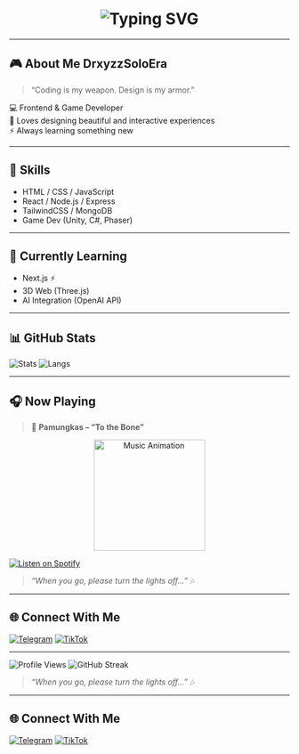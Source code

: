 <!-- Animated Typing Text -->
<h1 align="center">
  <img src="https://readme-typing-svg.herokuapp.com?font=Fira+Code&size=28&duration=3000&pause=1000&color=00FFFF&center=true&vCenter=true&width=550&lines=Hi%2C+I'm+DrxyzzSoloEra!;Gamer+%7C+Web+Developer+%7C+Creative+Coder;Welcome+to+my+GitHub+Profile!+🚀" alt="Typing SVG" />
</h1>

---

## 🎮 About Me DrxyzzSoloEra
> “Coding is my weapon. Design is my armor.”

💻 Frontend & Game Developer  
🎨 Loves designing beautiful and interactive experiences  
⚡ Always learning something new

---

## 🚀 Skills
- HTML / CSS / JavaScript  
- React / Node.js / Express  
- TailwindCSS / MongoDB  
- Game Dev (Unity, C#, Phaser)

---

## 🧠 Currently Learning
- Next.js ⚡  
- 3D Web (Three.js)  
- AI Integration (OpenAI API)

---

## 📊 GitHub Stats
![Stats](https://github-readme-stats.vercel.app/api?username=DrxyzzSoloEra&show_icons=true&theme=tokyonight)
![Langs](https://github-readme-stats.vercel.app/api/top-langs/?username=DrxyzzSoloEra&layout=compact&theme=tokyonight)

---

## 🎧 Now Playing
> 🎵 **Pamungkas – “To the Bone”**

<p align="center">
  <img src="https://media.giphy.com/media/XB7aR2YyXG0dO/giphy.gif" width="200" alt="Music Animation">
</p>

[![Listen on Spotify](https://img.shields.io/badge/Play%20on%20Spotify-To%20the%20Bone-green?logo=spotify&logoColor=white)](https://open.spotify.com/track/7k6IzwMGpxnRghE7YosnXT)

> _“When you go, please turn the lights off…”_ 🎶

---

## 🌐 Connect With Me
[![Telegram](https://img.shields.io/badge/Telegram-%40DrxyzzSoloEra-blue?logo=telegram)](https://t.me/DrxyzzSoloEra)
[![TikTok](https://img.shields.io/badge/TikTok-%40DrxyzzSoloEra-black?logo=tiktok)](https://tiktok.com/@DrxyzzSoloEra)

---

![Profile Views](https://komarev.com/ghpvc/?username=DrxyzzSoloEra&color=blue)
![GitHub Streak](https://streak-stats.demolab.com?user=DrxyzzSoloEra&theme=tokyonight)
> _“When you go, please turn the lights off…”_ 🎶

---

## 🌐 Connect With Me
[![Telegram](https://img.shields.io/badge/Telegram-%40drxyzzsoloera-blue?logo=telegram)](https://t.me/DrxyzzSoloEra)
[![TikTok](https://img.shields.io/badge/TikTok-%40drxyzzsoloera-black?logo=tiktok)](https://tiktok.com/@DrxyzzSoloEra)
